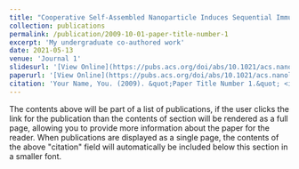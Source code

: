 ```yaml
---
title: "Cooperative Self-Assembled Nanoparticle Induces Sequential Immunogenic Cell Death and Toll-Like Receptor Activation for Synergistic Chemo-immunotherapy"
collection: publications
permalink: /publication/2009-10-01-paper-title-number-1
excerpt: 'My undergraduate co-authored work'
date: 2021-05-13
venue: 'Journal 1'
slidesurl: '[View Online](https://pubs.acs.org/doi/abs/10.1021/acs.nanolett.1c00977)'
paperurl: '[View Online](https://pubs.acs.org/doi/abs/10.1021/acs.nanolett.1c00977)'
citation: 'Your Name, You. (2009). &quot;Paper Title Number 1.&quot; <i>Journal 1</i>. 1(1).'
---
```


The contents above will be part of a list of publications, if the user clicks the link for the publication than the contents of section will be rendered as a full page, allowing you to provide more information about the paper for the reader. When publications are displayed as a single page, the contents of the above "citation" field will automatically be included below this section in a smaller font.
